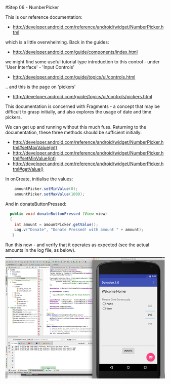 #Step 06 - NumberPicker

This is our reference documentation:

- <http://developer.android.com/reference/android/widget/NumberPicker.html>

which is a little overwhelming. Back in the guides:

- <http://developer.android.com/guide/components/index.html>

we might find some useful tutorial type introduction to this control - under 'User Interface' - 'Input Controls'

- <http://developer.android.com/guide/topics/ui/controls.html>

.. and this is the page on 'pickers'

- <http://developer.android.com/guide/topics/ui/controls/pickers.html>

This documentation is concerned with Fragments - a concept that may be difficult to grasp initially, and also explores the usage of date and time pickers. 

We can get up and running without this much fuss. Returning to the documentation, these three methods should be sufficient initially:

- <http://developer.android.com/reference/android/widget/NumberPicker.html#setMaxValue(int)>
- <http://developer.android.com/reference/android/widget/NumberPicker.html#setMinValue(int)>
- <http://developer.android.com/reference/android/widget/NumberPicker.html#getValue()>

In onCreate, initialise the values: 

~~~java
    amountPicker.setMinValue(0);
    amountPicker.setMaxValue(1000);
~~~

And in donateButtonPressed:

~~~java
  public void donateButtonPressed (View view) 
  {
    int amount = amountPicker.getValue();
    Log.v("Donate", "Donate Pressed! with amount " + amount);
   }
~~~

Run this now - and verify that it operates as expected (see the actual amounts in the log file, as below).

![](../img/lab2s601.png)


